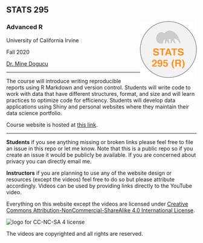 
## STATS 295
<img src="img/stats295-logo.png" alt="Stats 295 logo with an anteater illustration and text that reads STATS 295 (R)" width="150" align = "right"/>


  
### Advanced R
University of California Irvine 

Fall 2020 

[Dr. Mine Dogucu](https://minedogucu.com)  

    
<hr>

The course will introduce writing reproducible reports using R Markdown and version control. Students will write code to work with data that have different structures, format, and size and will learn practices to optimize code for efficiency. Students will develop data applications using Shiny and personal websites where they maintain their data science portfolio.  

Course website is hosted at [this link](https://stats295r-fa20.github.io/adv-r-website/index.html).

<hr>

**Students** if you see anything missing or broken links please feel free to file an issue in this repo or let me know. Note that this is a public repo so if you create an issue it would be publicly be available. If you are concerned about privacy you can directly email me.

**Instructors** if you are planning to use any of the website design or resources (except the videos) feel free to do so but please attribute accordingly. Videos can be used by providing links directly to the YouTube video.

Everything on this website except the videos are licensed under [Creative Commons Attribution-NonCommercial-ShareAlike 4.0 International License](http://creativecommons.org/licenses/by-nc-sa/4.0/).

<img src="https://i.creativecommons.org/l/by-nc-sa/4.0/88x31.png" alt="logo for CC-NC-SA 4 license"/>

The videos are copyrighted and all rights are reserved.
